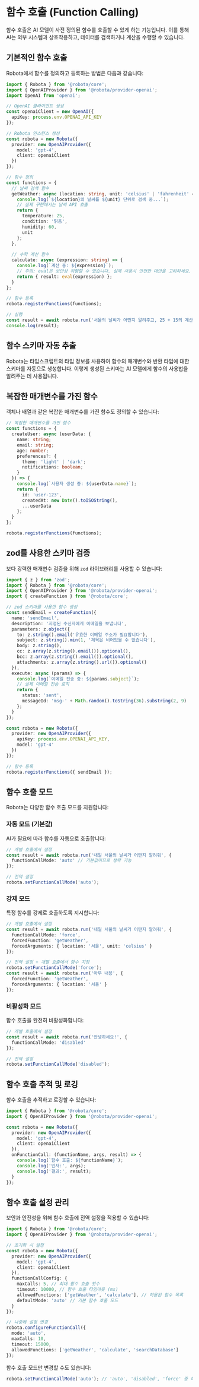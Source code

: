 # 함수 호출 (Function Calling)

함수 호출은 AI 모델이 사전 정의된 함수를 호출할 수 있게 하는 기능입니다. 이를 통해 AI는 외부 시스템과 상호작용하고, 데이터를 검색하거나 계산을 수행할 수 있습니다.

## 기본적인 함수 호출

Robota에서 함수를 정의하고 등록하는 방법은 다음과 같습니다:

```typescript
import { Robota } from '@robota/core';
import { OpenAIProvider } from '@robota/provider-openai';
import OpenAI from 'openai';

// OpenAI 클라이언트 생성
const openaiClient = new OpenAI({
  apiKey: process.env.OPENAI_API_KEY
});

// Robota 인스턴스 생성
const robota = new Robota({
  provider: new OpenAIProvider({
    model: 'gpt-4',
    client: openaiClient
  })
});

// 함수 정의
const functions = {
  // 날씨 검색 함수
  getWeather: async (location: string, unit: 'celsius' | 'fahrenheit' = 'celsius') => {
    console.log(`${location}의 날씨를 ${unit} 단위로 검색 중...`);
    // 실제 구현에서는 날씨 API 호출
    return { 
      temperature: 25, 
      condition: '맑음', 
      humidity: 60,
      unit
    };
  },
  
  // 수학 계산 함수
  calculate: async (expression: string) => {
    console.log(`계산 중: ${expression}`);
    // 주의: eval은 보안상 위험할 수 있습니다. 실제 사용시 안전한 대안을 고려하세요.
    return { result: eval(expression) };
  }
};

// 함수 등록
robota.registerFunctions(functions);

// 실행
const result = await robota.run('서울의 날씨가 어떤지 알려주고, 25 + 15의 계산 결과도 보여줘.');
console.log(result);
```

## 함수 스키마 자동 추출

Robota는 타입스크립트의 타입 정보를 사용하여 함수의 매개변수와 반환 타입에 대한 스키마를 자동으로 생성합니다. 이렇게 생성된 스키마는 AI 모델에게 함수의 사용법을 알려주는 데 사용됩니다.

## 복잡한 매개변수를 가진 함수

객체나 배열과 같은 복잡한 매개변수를 가진 함수도 정의할 수 있습니다:

```typescript
// 복잡한 매개변수를 가진 함수
const functions = {
  createUser: async (userData: {
    name: string;
    email: string;
    age: number;
    preferences?: {
      theme: 'light' | 'dark';
      notifications: boolean;
    }
  }) => {
    console.log(`사용자 생성 중: ${userData.name}`);
    return { 
      id: 'user-123',
      createdAt: new Date().toISOString(),
      ...userData
    };
  }
};

robota.registerFunctions(functions);
```

## zod를 사용한 스키마 검증

보다 강력한 매개변수 검증을 위해 `zod` 라이브러리를 사용할 수 있습니다:

```typescript
import { z } from 'zod';
import { Robota } from '@robota/core';
import { OpenAIProvider } from '@robota/provider-openai';
import { createFunction } from '@robota/core';

// zod 스키마를 사용한 함수 생성
const sendEmail = createFunction({
  name: 'sendEmail',
  description: '지정된 수신자에게 이메일을 보냅니다',
  parameters: z.object({
    to: z.string().email('유효한 이메일 주소가 필요합니다'),
    subject: z.string().min(1, '제목은 비어있을 수 없습니다'),
    body: z.string(),
    cc: z.array(z.string().email()).optional(),
    bcc: z.array(z.string().email()).optional(),
    attachments: z.array(z.string().url()).optional()
  }),
  execute: async (params) => {
    console.log(`이메일 전송 중: ${params.subject}`);
    // 실제 이메일 전송 로직
    return { 
      status: 'sent',
      messageId: 'msg-' + Math.random().toString(36).substring(2, 9)
    };
  }
});

const robota = new Robota({
  provider: new OpenAIProvider({
    apiKey: process.env.OPENAI_API_KEY,
    model: 'gpt-4'
  })
});

// 함수 등록
robota.registerFunctions({ sendEmail });
```

## 함수 호출 모드

Robota는 다양한 함수 호출 모드를 지원합니다:

### 자동 모드 (기본값)

AI가 필요에 따라 함수를 자동으로 호출합니다:

```typescript
// 개별 호출에서 설정
const result = await robota.run('내일 서울의 날씨가 어떤지 알려줘', {
  functionCallMode: 'auto' // 기본값이므로 생략 가능
});

// 전역 설정
robota.setFunctionCallMode('auto');
```

### 강제 모드

특정 함수를 강제로 호출하도록 지시합니다:

```typescript
// 개별 호출에서 설정
const result = await robota.run('내일 서울의 날씨가 어떤지 알려줘', {
  functionCallMode: 'force',
  forcedFunction: 'getWeather',
  forcedArguments: { location: '서울', unit: 'celsius' }
});

// 전역 설정 + 개별 호출에서 함수 지정
robota.setFunctionCallMode('force');
const result = await robota.run('아무 내용', {
  forcedFunction: 'getWeather',
  forcedArguments: { location: '서울' }
});
```

### 비활성화 모드

함수 호출을 완전히 비활성화합니다:

```typescript
// 개별 호출에서 설정
const result = await robota.run('안녕하세요!', {
  functionCallMode: 'disabled'
});

// 전역 설정
robota.setFunctionCallMode('disabled');
```

## 함수 호출 추적 및 로깅

함수 호출을 추적하고 로깅할 수 있습니다:

```typescript
import { Robota } from '@robota/core';
import { OpenAIProvider } from '@robota/provider-openai';

const robota = new Robota({
  provider: new OpenAIProvider({
    model: 'gpt-4',
    client: openaiClient
  }),
  onFunctionCall: (functionName, args, result) => {
    console.log(`함수 호출: ${functionName}`);
    console.log('인자:', args);
    console.log('결과:', result);
  }
});
```

## 함수 호출 설정 관리

보안과 안전성을 위해 함수 호출에 전역 설정을 적용할 수 있습니다:

```typescript
import { Robota } from '@robota/core';
import { OpenAIProvider } from '@robota/provider-openai';

// 초기화 시 설정
const robota = new Robota({
  provider: new OpenAIProvider({
    model: 'gpt-4',
    client: openaiClient
  }),
  functionCallConfig: {
    maxCalls: 5, // 최대 함수 호출 횟수
    timeout: 10000, // 함수 호출 타임아웃 (ms)
    allowedFunctions: ['getWeather', 'calculate'], // 허용된 함수 목록
    defaultMode: 'auto' // 기본 함수 호출 모드
  }
});

// 나중에 설정 변경
robota.configureFunctionCall({
  mode: 'auto',
  maxCalls: 10,
  timeout: 15000,
  allowedFunctions: ['getWeather', 'calculate', 'searchDatabase']
});
```

함수 호출 모드만 변경할 수도 있습니다:

```typescript
robota.setFunctionCallMode('auto'); // 'auto', 'disabled', 'force' 중 하나 선택
``` 